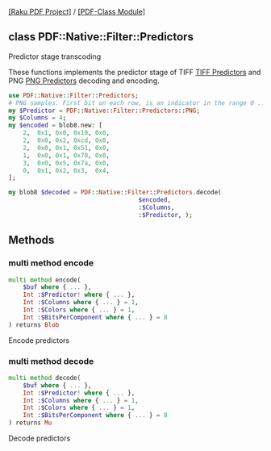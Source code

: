 [[Raku PDF Project]](https://pdf-raku.github.io)
 / [[PDF-Class Module]](https://pdf-raku.github.io/PDF-Class-raku)

class PDF::Native::Filter::Predictors
-------------------------------------

Predictor stage transcoding

These functions implements the predictor stage of TIFF [TIFF Predictors](http://www.fileformat.info/format/tiff/corion-lzw.htm) and PNG [PNG Predictors](https://www.w3.org/TR/PNG-Filters.html) decoding and encoding.

```raku
use PDF::Native::Filter::Predictors;
# PNG samples. First bit on each row, is an indicator in the range 0 .. 4
my $Predictor = PDF::Native::Filter::Predictors::PNG;
my $Columns = 4;
my $encoded = blob8.new: [
    2,  0x1, 0x0, 0x10, 0x0,
    2,  0x0, 0x2, 0xcd, 0x0,
    2,  0x0, 0x1, 0x51, 0x0,
    1,  0x0, 0x1, 0x70, 0x0,
    3,  0x0, 0x5, 0x7a, 0x0,
    0,  0x1, 0x2, 0x3,  0x4,
];

my blob8 $decoded = PDF::Native::Filter::Predictors.decode(
                                    $encoded,
                                    :$Columns,
                                    :$Predictor, );
```

Methods
-------

### multi method encode

```raku
multi method encode(
    $buf where { ... },
    Int :$Predictor! where { ... },
    Int :$Columns where { ... } = 1,
    Int :$Colors where { ... } = 1,
    Int :$BitsPerComponent where { ... } = 8
) returns Blob
```

Encode predictors

### multi method decode

```raku
multi method decode(
    $buf where { ... },
    Int :$Predictor! where { ... },
    Int :$Columns where { ... } = 1,
    Int :$Colors where { ... } = 1,
    Int :$BitsPerComponent where { ... } = 8
) returns Mu
```

Decode predictors

